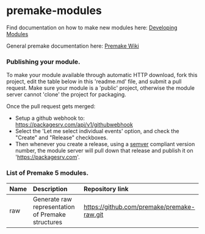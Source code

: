 # premake-modules

Find documentation on how to make new modules here:
[Developing Modules](https://github.com/premake/premake-core/wiki/Developing-Modules)

General premake documentation here:
[Premake Wiki](https://github.com/premake/premake-core/wiki)

### Publishing your module.

To make your module available through automatic HTTP download, fork this project, edit the table below in this 'readme.md' file, and submit a pull request. Make sure your module is a 'public' project, otherwise the module server cannot 'clone' the project for packaging. 

Once the pull request gets merged:
- Setup a github webhook to: https://packagesrv.com/api/v1/githubwebhook
- Select the 'Let me select individual events' option, and check the "Create" and "Release" checkboxes.
- Then whenever you create a release, using a [semver](http://semver.org) compliant version number, the module server will pull down that release and publish it on 'https://packagesrv.com'.

### List of Premake 5 modules.

| Name | Description | Repository link |
| :--- | :--- | :--- |
| raw | Generate raw representation of Premake structures | https://github.com/premake/premake-raw.git |

